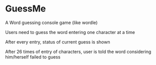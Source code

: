 # GuessMe

<p>A Word guessing console game (like wordle)</p>
<p>Users need to guess the word entering one character at a time</p>
<p>After every entry, status of current guess is shown</p>
<p>After 26 times of entry of characters, user is told the word considering him/herself failed to guess</p>
